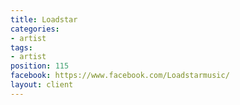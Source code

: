 ```yaml
---
title: Loadstar
categories:
- artist
tags:
- artist
position: 115
facebook: https://www.facebook.com/Loadstarmusic/
layout: client
---
```


